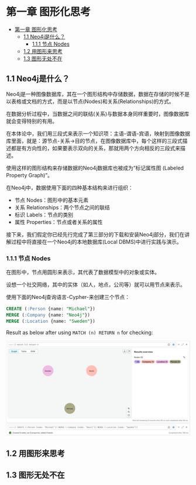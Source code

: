 # 第一章 图形化思考

- [第一章 图形化思考](#第一章-图形化思考)
  - [1.1 Neo4j是什么？](#11-neo4j是什么)
    - [1.1.1 节点 Nodes](#111-节点-nodes)
  - [1.2 用图形来思考](#12-用图形来思考)
  - [1.3 图形无处不在](#13-图形无处不在)

## 1.1 Neo4j是什么？

Neo4j是一种图像数据库，其在一个图形结构中存储数据，数据在存储的时候不是以表格或文档的方式，而是以节点(Nodes)和关系(Relationships)的方式。

在数据分析过程中，当数据之间的联结(关系)与数据本身同样重要时，图像数据库就会变得特别的有用。

在本体论中，我们用三段式来表示一个知识项：主语-谓语-宾语，映射到图像数据库里面，就是：源节点-关系->目的节点，在图像数据库中，每个这样的三段式描述都是有方向性的，如果要表示双向的关系，那就用两个方向相反的三段式来描述。

使用这样的图形结构来存储数据的Neo4j数据库也被成为“标记属性图 (Labeled Property Graph)”。

在Neo4j中，数据使用下面的四种基本结构来进行组织：

- 节点 Nodes：图形中的基本元素
- 关系 Relationships：两个节点之间的联结
- 标识 Labels：节点的类别
- 属性 Properties：节点或者关系的属性

接下来，我们假定你已经先行完成了第三部分的下载和安装Neo4j部分，我们在讲解过程中将直接在一个Neo4j的本地数据库(Local DBMS)中进行实践与演示。

### 1.1.1 节点 Nodes

在图形中，节点用圆形来表示，其代表了数据模型中的对象或实体。

设想一个社交网络，其中的实体（如人，地点，公司等）就可以用节点来表示。

使用下面的Neo4j查询语言-Cypher-来创建三个节点：

```SQL
CREATE (:Person {name: "Michael"})
MERGE (:Company {name: "Neo4j"})
MERGE (:Location {name: "Sweden"})
```

Result as below after using `MATCH (n) RETURN n` for checking:

![create-new-nodes](img/screens/create-new-nodes.png)

## 1.2 用图形来思考

## 1.3 图形无处不在